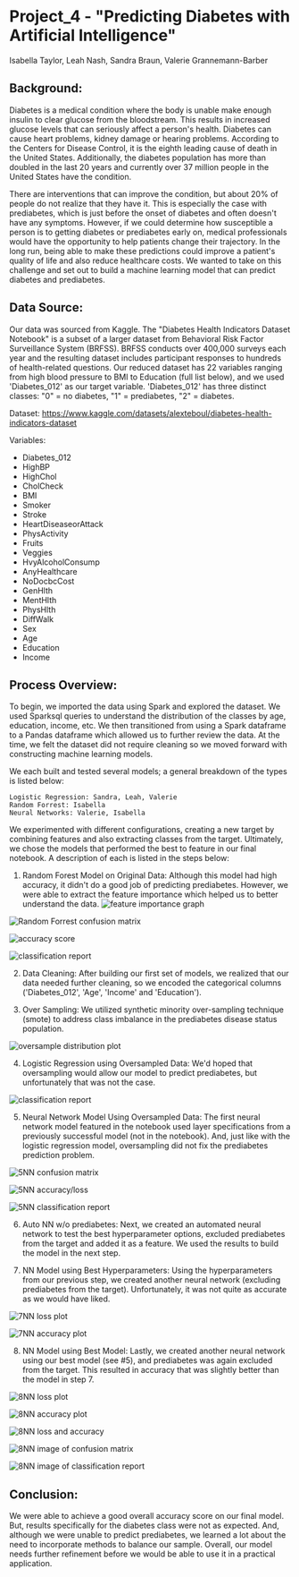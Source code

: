 # Project_4  - "Predicting Diabetes with Artificial Intelligence"
Isabella Taylor, Leah Nash, Sandra Braun, Valerie Grannemann-Barber

## Background:
Diabetes is a medical condition where the body is unable make enough insulin to clear glucose from the bloodstream. This results in increased glucose levels that can seriously affect a person's health. Diabetes can cause heart problems, kidney damage or hearing problems. According to the Centers for Disease Control, it is the eighth leading cause of death in the United States.  Additionally, the diabetes population has more than doubled in the last 20 years and currently over 37 million people in the United States have the condition.

There are interventions that can improve the condition, but about 20% of people do not realize that they have it. This is especially the case with prediabetes, which is just before the onset of diabetes and often doesn't have any symptoms.  However, if we could determine how susceptible a person is to getting diabetes or prediabetes early on, medical professionals would have the opportunity to help patients change their trajectory. In the long run, being able to make these predictions could improve a patient's quality of life and also reduce healthcare costs. We wanted to take on this challenge and set out to build a machine learning model that can predict diabetes and prediabetes.


## Data Source: 
Our data was sourced from Kaggle. The "Diabetes Health Indicators Dataset Notebook" is a subset of a larger dataset from Behavioral Risk Factor Surveillance System (BRFSS). BRFSS conducts over 400,000 surveys each year and the resulting dataset includes participant responses to hundreds of health-related questions.  Our reduced dataset has 22 variables ranging from high blood pressure to BMI to Education (full list below), and we used 'Diabetes_012' as our target variable. 'Diabetes_012' has three distinct classes: "0" = no diabetes, "1" = prediabetes, "2" = diabetes. 

Dataset: https://www.kaggle.com/datasets/alexteboul/diabetes-health-indicators-dataset

Variables:
* Diabetes_012
* HighBP
* HighChol
* CholCheck
* BMI
* Smoker
* Stroke
* HeartDiseaseorAttack
* PhysActivity
* Fruits
* Veggies
* HvyAlcoholConsump
* AnyHealthcare
* NoDocbcCost
* GenHlth
* MentHlth
* PhysHlth
* DiffWalk
* Sex
* Age
* Education
* Income


## Process Overview:
To begin, we imported the data using Spark and explored the dataset.  We used Sparksql queries to understand the distribution of the classes by age, education, income, etc. We then transitioned from using a Spark dataframe to a Pandas dataframe which allowed us to further review the data. At the time, we felt the dataset did not require cleaning so we moved forward with constructing machine learning models. 

We each built and tested several models; a general breakdown of the types is listed below:

    Logistic Regression: Sandra, Leah, Valerie
    Random Forrest: Isabella
    Neural Networks: Valerie, Isabella

We experimented with different configurations, creating a new target by combining features and also extracting classes from the target. Ultimately, we chose the models that performed the best to feature in our final notebook. A description of each is listed in the steps below:


1. Random Forest Model on Original Data:
Although this model had high accuracy, it didn't do a good job of predicting prediabetes. However, we were able to extract the feature importance which helped us to better understand the data.
![feature importance graph](/Images/FeagureImportances.png)

![Random Forrest confusion matrix](/Images/RandomForrestCofusion.png)

![accuracy score](/Images/RFAccuracy.png)

![classification report](/Images/RFclassificaton.png)


2. Data Cleaning: 
After building our first set of models, we realized that our data needed further cleaning, so we encoded the categorical columns ('Diabetes_012', 'Age', 'Income' and 'Education').


3. Over Sampling:
We utilized synthetic minority over-sampling technique (smote) to address class
imbalance in the prediabetes disease status population.

![oversample distribution plot](/Images/Count_status.png)


4. Logistic Regression using Oversampled Data:
We'd hoped that oversampling would allow our model to predict prediabetes, but unfortunately that was not the case.

![classification report](/Images/logistic_classification.png)

5. Neural Network Model Using Oversampled Data:
The first neural network model featured in the notebook used layer specifications from
a previously successful model (not in the notebook). And, just like with the logistic regression model, oversampling did not fix the prediabetes prediction problem. 

![5NN confusion matrix](/Images/5NN_confustion.png)

![5NN accuracy/loss](/Images/5NN_loss_accuracy.png)

![5NN classification report](/Images/5NN_classification.png)

6. Auto NN w/o prediabetes:
Next, we created an automated neural network to test the best hyperparameter options, excluded prediabetes from the target and added it as a feature. We used the results to build the model in the next step. 

7. NN Model using Best Hyperparameters:
Using the hyperparameters from our previous step, we created another neural network (excluding prediabetes from the target). Unfortunately, it was not quite as accurate as we would have liked.

![7NN loss plot](/Images/7NN_loss_plot.png)

![7NN accuracy plot](/Images/7NN_acc_plot.png)


8. NN Model using Best Model:
Lastly, we created another neural network using our best model (see #5), and prediabetes was again excluded from the target. This resulted in accuracy that was slightly better than the model in step 7.

![8NN loss plot](/Images/8NN_loss.png)

![8NN accuracy plot](/Images/8NN_accuracy.png)

![8NN loss and accuracy](/Images/8NN_loss_accuracy.png)

![8NN image of confusion matrix](/Images/8NN_confusion.png)

![8NN image of classification report](/Images/8NN_classification.png) 


## Conclusion:
We were able to achieve a good overall accuracy score on our final model. But, results specifically for the diabetes class were not as expected.  And, although we were unable to predict prediabetes, we learned a lot about the need to incorporate methods to balance our sample. Overall, our model needs further refinement before we would be able to use it in a practical application.  

